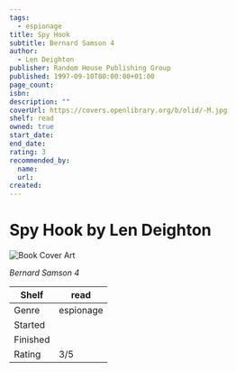 ```yaml
---
tags:
  - espionage
title: Spy Hook
subtitle: Bernard Samson 4
author:
  - Len Deighton
publisher: Random House Publishing Group
published: 1997-09-10T00:00:00+01:00
page_count:
isbn:
description: ""
coverUrl: https://covers.openlibrary.org/b/olid/-M.jpg
shelf: read
owned: true
start_date:
end_date:
rating: 3
recommended_by:
  name:
  url:
created:
---
```


# Spy Hook by Len Deighton

![Book Cover Art](https://covers.openlibrary.org/b/olid/-M.jpg)

_Bernard Samson 4_

| Shelf | read |
| --- | --- |
| Genre | espionage |
| Started |  |
| Finished |  |
| Rating | 3/5 |

